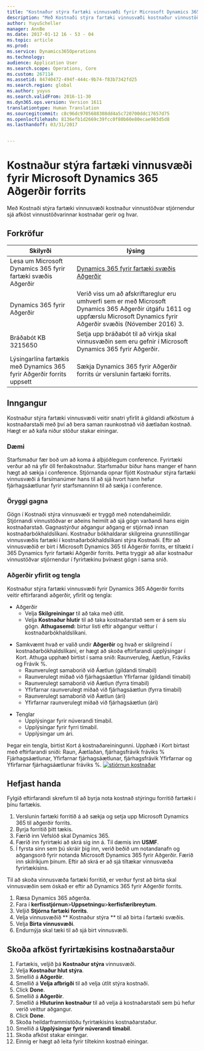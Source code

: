 ```yaml
---
title: "Kostnaður stýra fartæki vinnusvæði fyrir Microsoft Dynamics 365 Aðgerðir forrits"
description: "Með Kostnaði stýra fartæki vinnusvæði kostnaður vinnustöðvar stjórnendur sjá afköst vinnustöðvarinnar kostnaðar gerir og hvar."
author: YuyuScheller
manager: AnnBe
ms.date: 2017-01-12 16 - 53 - 04
ms.topic: article
ms.prod: 
ms.service: Dynamics365Operations
ms.technology: 
audience: Application User
ms.search.scope: Operations, Core
ms.custom: 267114
ms.assetid: 84740472-494f-444c-9b74-f83b7342fd25
ms.search.region: global
ms.author: yuyus
ms.search.validFrom: 2016-11-30
ms.dyn365.ops.version: Version 1611
translationtype: Human Translation
ms.sourcegitcommit: c8c96dc9705688308dd4a5c720700ddc17657d75
ms.openlocfilehash: 8136efb1d2669c39fcc0f80b60e80ecae983d5d8
ms.lasthandoff: 03/31/2017


---
```


# <a name="cost-controlling-mobile-workspace-for-microsoft-dynamics-365-for-operations-app"></a>Kostnaður stýra fartæki vinnusvæði fyrir Microsoft Dynamics 365 Aðgerðir forrits

Með Kostnaði stýra fartæki vinnusvæði kostnaður vinnustöðvar stjórnendur sjá afköst vinnustöðvarinnar kostnaðar gerir og hvar. 

<a name="prerequisites"></a>Forkröfur
-------------

| Skilyrði                                                         | lýsing                                                                                                                                                                   |
|----------------------------------------------------------------------|-------------------------------------------------------------------------------------------------------------------------------------------------------------------------------|
| Lesa um Microsoft Dynamics 365 fyrir fartæki svæðis Aðgerðir | [Dynamics 365 fyrir fartæki svæðis Aðgerðir](/dynamics365/operations/dev-itpro/mobile-apps/mobile-platform)                                                              |
| Dynamics 365 fyrir Aðgerðir                                          | Verið viss um að afskriftareglur eru umhverfi sem er með Microsoft Dynamics 365 Aðgerðir útgáfu 1611 og uppfærslu Microsoft Dynamics fyrir Aðgerðir svæðis (Nóvember 2016) 3. |
| Bráðabót KB 3215650                                                    | Setja upp bráðabót til að virkja skal vinnusvæðin sem eru gefnir í Microsoft Dynamics 365 fyrir Aðgerðir.                                                                       |
| Lýsingarlína fartækis með Dynamics 365 fyrir Aðgerðir forrits uppsett | Sækja Dynamics 365 fyrir Aðgerðir forrits úr verslunin fartæki forrits.                                                                                                      |

## <a name="introduction"></a>Inngangur
Kostnaður stýra fartæki vinnusvæði veitir snatri yfirlit á gildandi afköstum á kostnaðarstaði með því að bera saman raunkostnað við áætlaðan kostnað. Hægt er að kafa niður stöður stakar einingar.

### <a name="example"></a>Dæmi

Starfsmaður fær boð um að koma á alþjóðlegum conference. Fyrirtæki verður að ná yfir öll ferðakostnaður. Starfsmaður biður hans manger ef hann hægt að sækja í conference. Stjórnanda opnar fljótt Kostnaður stýra fartæki vinnusvæði á farsímanúmer hans til að sjá hvort hann hefur fjárhagsáætlunar fyrir starfsmanninn til að sækja í conference.

### <a name="data-security"></a>Öryggi gagna

Gögn í Kostnaði stýra vinnusvæði er tryggð með notendaheimildir. Stjórnandi vinnustöðvar er aðeins heimilt að sjá gögn varðandi hans eigin kostnaðarstað. Gagnastýrður aðgangur aðgang er stjórnað innan kostnaðarbókhaldslíkani. Kostnaður bókhaldarar skilgreina grunnstillingar vinnusvæðis fartæki í kostnaðarbókhaldslíkani stýra Kostnaði. Eftir að vinnusvæðið er birt í Microsoft Dynamics 365 til Aðgerðir forrits, er tiltækt í 365 Dynamics fyrir fartæki Aðgerðir forrits. Þetta tryggir að allar kostnaður vinnustöðvar stjórnendur í fyrirtækinu þvínæst gögn í sama snið.

### <a name="actions-views-and-links"></a>Aðgerðir yfirlit og tengla

Kostnaður stýra fartæki vinnusvæði fyrir Dynamics 365 Aðgerðir forrits veitir eftirfarandi aðgerðir, yfirlit og tengla:

-   Aðgerðir 
    -   Velja **Skilgreiningar** til að taka með útlit.
    -   Velja **Kostnaður hlutir** til að taka kostnaðarstað sem er á sem síu gögn. **Athugasemd:** birtur listi eftir aðgangur veittur í kostnaðarbókhaldslíkani.

<!-- -->

-   Samkvæmt hvað er valið undir **Aðgerðir** og hvað er skilgreind í kostnaðarbókhaldslíkani, er hægt að skoða eftirfarandi upplýsingar í Kort. Athuga upphæð birtist í sama snið: Raunveruleg, Áætlun, Fráviks og Frávik %. 
    -   Raunverulegt samaborið við Áætlun (gildandi tímabil)
    -   Raunverulegt miðað við fjárhagsáætlun Yfirfarnar (gildandi tímabil)
    -   Raunverulegt samaborið við Áætlun (fyrra tímabil)
    -   Yfirfarnar raunverulegt miðað við fjárhagsáætlun (fyrra tímabil)
    -   Raunverulegt samaborið við Áætlun (ári)
    -   Yfirfarnar raunverulegt miðað við fjárhagsáætlun (ári)

<!-- -->

-   Tenglar
    -   Upplýsingar fyrir núverandi tímabil.
    -   Upplýsingar fyrir fyrri tímabil.
    -   Upplýsingar um ári.

Þegar ein tengla, birtist Kort á kostnaðareiningunni. Upphæð í Kort birtast með eftirfarandi sniði: Raun, Áætlaðan, fjárhagsfrávik fráviks % Fjárhagsáætlunar, Yfirfarnar fjárhagsáætlunar, fjárhagsfrávik Yfirfarnar og Yfirfarnar fjárhagsáætlunar fráviks %.  [![stjórnun kostnaðar](./media/cost-controlling.png)](./media/cost-controlling.png)

## <a name="get-started"></a>Hefjast handa
Fylgið eftirfarandi skrefum til að byrja nota kostnað stýringu forritið fartæki í þínu fartækis.

1.  Verslunin fartæki forritið á að sækja og setja upp Microsoft Dynamics 365 til aðgerðir forrits.
2.  Byrja forritið þitt tækis.
3.  Færið inn Vefslóð skal Dynamics 365.
4.  Færið inn fyrirtæki að skrá sig inn á. Til dæmis inn **USMF**.
5.  Í fyrsta sinn sem þú skráir þig inn, verið beðið um notandanafn og aðgangsorð fyrir notanda Microsoft Dynamics 365 fyrir Aðgerðir. Færið inn skilríkjum þínum. Eftir að skrá er að sjá tiltækar vinnusvæða fyrirtækisins.

Til að skoða vinnusvæða fartæki forritið, er verður fyrst að birta skal vinnusvæðin sem óskað er eftir að Dynamics 365 fyrir Aðgerðir forrits.

1.  Ræsa Dynamics 365 aðgerða.
2.  Fara í **kerfisstjórnun**&gt;**Uppsetningu**&gt;**kerfisfæribreytum**.
3.  Veljið **Stjórna fartæki forrits**.
4.  Velja vinnusvæðið ** Kostnaður stýra ** til að birta í fartæki svæðis.
5.  Velja **Birta vinnusvæði**.
6.  Endurnýja skal tæki til að sjá birt vinnusvæði.

## <a name="view-the-performance-of-your-cost-center"></a>Skoða afköst fyrirtækisins kostnaðarstaður
1.  Fartækis, veljið þá **Kostnaður stýra** vinnusvæði.
2.  Velja **Kostnaður hlut stýra**.
3.  Smellið á **Aðgerðir**.
4.  Smellið á **Velja afbrigði** til að velja útlit stýra kostnaði.
5.  Click **Done**.
6.  Smellið á **Aðgerðir**.
7.  Smellið á **Hluturinn kostnaður** til að velja á kostnaðarstaði sem þú hefur verið veittur aðgangur.
8.  Click **Done**.
9.  Skoða heildarframmistöðu fyrirtækisins kostnaðarstaður.
10. Smellið á **Upplýsingar fyrir núverandi tímabil**.
11. Skoða afköst stakar einingar.
12. Einnig er hægt að leita fyrir tiltekinn kostnað einingar.



